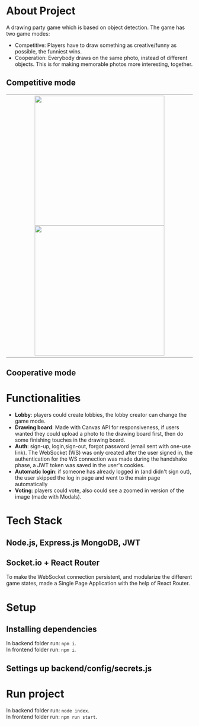 # About Project
A drawing party game which is based on object detection. The game has two game modes:
  - Competitive: Players have to draw something as creative/funny as possible, the funniest wins.
  - Cooperation: Everybody draws on the same photo, instead of different objects. This is for making memorable photos more interesting, together.

## Competitive mode
<table>
  <th>
    <image src='/images/garden_gnomes.jpg' height="350px">
    <image src='/images/word_for_garden_gnomes.png' height="350px">
  </th>
</table>

## Cooperative mode

# Functionalities
- **Lobby**: players could create lobbies, the lobby creator can change the game mode.
- **Drawing board**: Made with Canvas API for responsiveness, if users wanted they could upload a photo to the drawing board first, then do some finishing touches in the drawing board.
- **Auth**: sign-up, login,sign-out, forgot password (email sent with one-use link). The WebSocket (WS) was only created after the user signed in, the authentication for the WS connection was made during the handshake phase, a JWT token was saved in the user's cookies.
- **Automatic login**: if someone has already logged in (and didn't sign out), the user skipped the log in page and went to the main page automatically
- **Voting**: players could vote, also could see a zoomed in version of the image (made with Modals).


# Tech Stack
## Node.js, Express.js MongoDB, JWT



## Socket.io + React Router
To make the WebSocket connection persistent, and modularize the different game states, made a Single Page Application with the help of React Router.



# Setup
## Installing dependencies
In backend folder run: ```npm i```.\
In frontend folder run: ```npm i```.

## Settings up backend/config/secrets.js


# Run project
In backend folder run: ```node index```.\
In frontend folder run: ```npm run start```.

